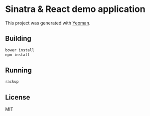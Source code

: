 # Sinatra & React demo application

This project was generated with [Yeoman](https://www.npmjs.com/package/generator-sinatra).

## Building

```sh
bower install 
npm install
```

## Running 
```sh
rackup
```

## License
MIT
